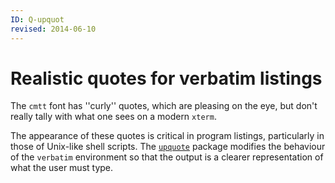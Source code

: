 ```yaml
---
ID: Q-upquot
revised: 2014-06-10
---
```

# Realistic quotes for verbatim listings

The `cmtt` font has ''curly'' quotes,
which are pleasing on the eye, but don't really tally with what one
sees on a modern 
`xterm`.

The appearance of these quotes is critical in program listings,
particularly in those of Unix-like shell scripts.  The
[`upquote`](https://ctan.org/pkg/upquote) package modifies the behaviour of the
`verbatim` environment so that the output is a clearer
representation of what the user must type.

